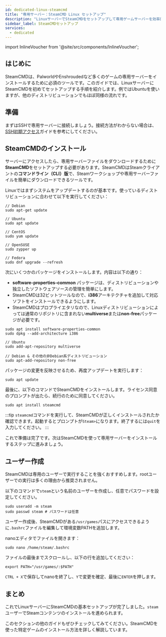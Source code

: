 ```yaml
---
id: dedicated-linux-steamcmd
title: "専用サーバー：SteamCMD Linux セットアップ"
description: "LinuxサーバーでSteamCMDをセットアップして専用ゲームサーバーを効率的にインストールする方法を解説 → 今すぐチェック"
sidebar_label: SteamCMDセットアップ
services:
  - dedicated
---
```


import InlineVoucher from '@site/src/components/InlineVoucher';

## はじめに

SteamCMDは、PalworldやEnshroudedなど多くのゲームの専用サーバーをインストールするために必須のツールです。このガイドでは、LinuxサーバーにSteamCMDを初めてセットアップする手順を紹介します。例ではUbuntuを使いますが、他のディストリビューションでもほぼ同様の流れです。

<InlineVoucher />

## 準備

まずはSSHで専用サーバーに接続しましょう。接続方法がわからない場合は、[SSH初期アクセス](vserver-linux-ssh.md)ガイドを参考にしてください。

## SteamCMDのインストール

サーバーにアクセスしたら、専用サーバーファイルをダウンロードするために**SteamCMD**をセットアップする必要があります。SteamCMDはSteamクライアントの**コマンドライン（CLI）版**で、Steamワークショップや専用サーバーファイルを簡単にダウンロードできるツールです。

Linuxではまずシステムをアップデートするのが基本です。使っているディストリビューションに合わせて以下を実行してください：

```
// Debian
sudo apt-get update

// Ubuntu
sudo apt update

// CentOS
sudo yum update

// OpenSUSE
sudo zypper up

// Fedora
sudo dnf upgrade --refresh
```

次にいくつかのパッケージをインストールします。内容は以下の通り：

- **software-properties-common** パッケージは、ディストリビューションや独立したソフトウェアソースの管理を簡単にします。
- SteamCMDは32ビットツールなので、**i386**アーキテクチャを追加して対応ソフトをインストールできるようにします。
- SteamCMDはプロプライエタリなので、Linuxディストリビューションによっては通常のリポジトリに含まれない**multiverse**または**non-free**パッケージが必要です。

```
sudo apt install software-properties-common
sudo dpkg --add-architecture i386

// Ubuntu
sudo add-apt-repository multiverse

// Debian & その他の非Debian系ディストリビューション
sudo apt-add-repository non-free
```

パッケージの変更を反映させるため、再度アップデートを実行します：

```
sudo apt update
```

最後に、以下のコマンドでSteamCMDをインストールします。ライセンス同意のプロンプトが出たら、続行のために同意してください。

```
sudo apt install steamcmd
```

:::tip
`steamcmd`コマンドを実行して、SteamCMDが正しくインストールされたか確認できます。起動するとプロンプトが`Steam>`になります。終了するには`quit`を入力してください。
:::

これで準備は完了です。次はSteamCMDを使って専用サーバーをインストールするステップに進みましょう。

## ユーザー作成

SteamCMDは専用のユーザーで実行することを強くおすすめします。rootユーザーでの実行は多くの理由から推奨されません。

以下のコマンドで`steam`という名前のユーザーを作成し、任意でパスワードを設定してください。

```
sudo useradd -m steam
sudo passwd steam # パスワードは任意
```

ユーザー作成後、SteamCMDがある`/usr/games`パスにアクセスできるように`.bashrc`ファイルを編集して環境変数PATHを追加します。

nanoエディタでファイルを開きます：

```
sudo nano /home/steam/.bashrc
```

ファイルの最後までスクロールし、以下の行を追加してください：

```
export PATH="/usr/games/:$PATH"
```

`CTRL + X`で保存してnanoを終了し、`Y`で変更を確定、最後に`ENTER`を押します。

## まとめ

これでLinuxサーバーにSteamCMDの基本セットアップが完了しました。`steam`ユーザーでSteamコンテンツのインストールを進められます。

このセクションの他のガイドもぜひチェックしてみてください。SteamCMDを使った特定ゲームのインストール方法を詳しく解説しています。

<InlineVoucher />